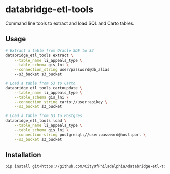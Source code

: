 # databridge-etl-tools

Command line tools to extract and load SQL and Carto tables.

## Usage
```bash
# Extract a table from Oracle SDE to S3
databridge_etl_tools extract \
    --table_name li_appeals_type \
    --table_schema gis_lni \
    --connection_string user/password@db_alias
    --s3_bucket s3_bucket

# Load a table from S3 to Carto
databridge_etl_tools cartoupdate \
    --table_name li_appeals_type \
    --table_schema gis_lni \
    --connection_string carto://user:apikey \
    --s3_bucket s3_bucket

# Load a table from S3 to Postgres
databridge_etl_tools load \
    --table_name li_appeals_type \
    --table_schema gis_lni \
    --connection-string postgresql://user:password@host:port \
    --s3_bucket s3_bucket
```

## Installation
```bash
pip install git+https://github.com/CityOfPhiladelphia/databridge-etl-tools#egg=databridge_etl_tools
```